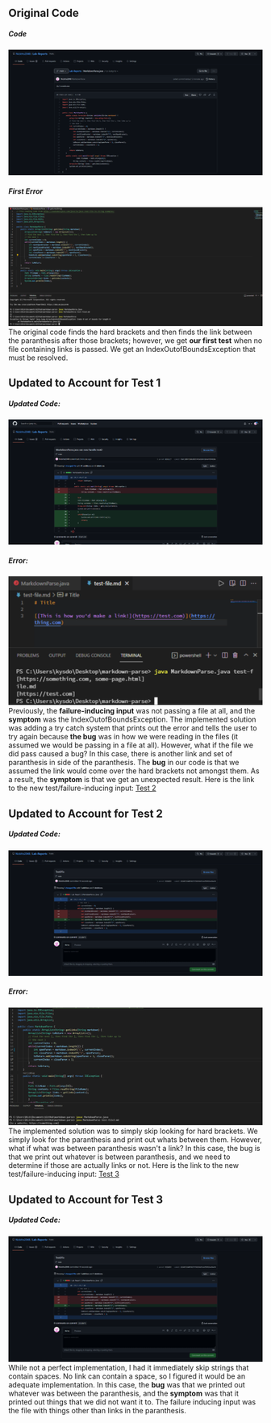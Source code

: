 ## Original Code
##### Code
![OriginalCodePicture](Lab-2\OG.png)
##### First Error
![Test1ErrorPic](Lab-2\Test2Error.png)
The original code finds the hard brackets and then finds the link between the paranthesis after those brackets; however, we get **our first test** when no file containing links is passed. We get an IndexOutofBoundsException that must be resolved. 

## Updated to Account for Test 1
##### Updated Code:
![UpdatedCodePicture](Lab-2\Test2.png)
##### Error:
![Test2ErrorPic](Lab-2\Fix.png)
Previously, the **failure-inducing input** was not passing a file at all, and the **symptom** was the IndexOutofBoundsException. The implemented solution was adding a try catch system that prints out the error and tells the user to try again because **the bug** was in how we were reading in the files (it assumed we would be passing in a file at all). However, what if the file we did pass caused a bug? In this case, there is another link and set of paranthesis in side of the paranthesis. The **bug** in our code is that we assumed the link would come over the hard brackets not amongst them. As a result, the **symptom** is that we get an unexpected result. Here is the link to the new test/failure-inducing input: [Test 2](Lab-2\test-file4.md)

## Updated to Account for Test 2
##### Updated Code:
![UpdatedCodePicture](Lab-2\Test2FIXX.png)
##### Error:
![Test3ErrorPic](Lab-2\Additi.png)
The implemented solution was to simply skip looking for hard brackets. We simply look for the paranthesis and print out whats between them. However, what if what was between paranthesis wasn't a link? In this case, the bug is that we print out whatever is between paranthesis, and we need to determine if those are actually links or not. Here is the link to the new test/failure-inducing input: [Test 3](Lab-2\test-file3.md)

## Updated to Account for Test 3
##### Updated Code:
![UpdatedCodePicture](Lab-2\Test3Fix.png)
While not a perfect implementation, I had it immediately skip strings that contain spaces. No link can contain a space, so I figured it would be an adequate implementation. In this case, the **bug** was that we printed out whatever was between the paranthesis, and the **symptom** was that it printed out things that we did not want it to. The failure inducing input was the file with things other than links in the paranthesis. 

